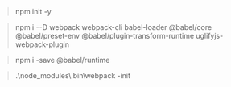 > npm init -y

> npm i --D webpack webpack-cli babel-loader @babel/core @babel/preset-env @babel/plugin-transform-runtime uglifyjs-webpack-plugin

> npm i -save @babel/runtime

> .\\node_modules\\.bin\\webpack -init